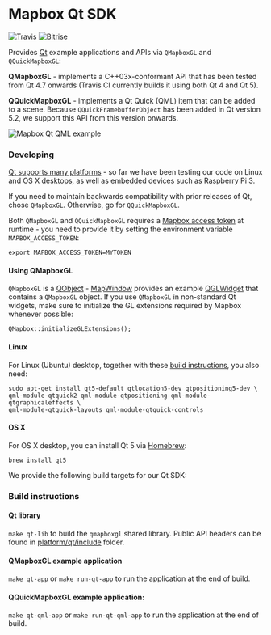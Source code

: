# Mapbox Qt SDK

[![Travis](https://travis-ci.org/mapbox/mapbox-gl-native.svg?branch=master)](https://travis-ci.org/mapbox/mapbox-gl-native/builds)
[![Bitrise](https://www.bitrise.io/app/96cfbc97e0245c22.svg?token=GxsqIOGPXhn0F23sSVSsYA&branch=master)](https://www.bitrise.io/app/96cfbc97e0245c22)

Provides [Qt](http://www.qt.io/) example applications and APIs via `QMapboxGL`
and `QQuickMapboxGL`:

**QMapboxGL** - implements a C++03x-conformant API that has been tested from Qt
4.7 onwards (Travis CI currently builds it using both Qt 4 and Qt 5).

**QQuickMapboxGL** - implements a Qt Quick (QML) item that can be added to a
scene. Because `QQuickFramebufferObject` has been added in Qt version 5.2, we
support this API from this version onwards.

![Mapbox Qt QML
example](https://c2.staticflickr.com/8/7689/26247088394_01541b34de_o.png)

### Developing

[Qt supports many platforms](https://www.qt.io/qt-framework/#section-4) - so far
we have been testing our code on Linux and OS X desktops, as well as embedded
devices such as Raspberry Pi 3.

If you need to maintain backwards compatibility with prior releases of
Qt, chose `QMapboxGL`. Otherwise, go for `QQuickMapboxGL`.

Both `QMapboxGL` and `QQuickMapboxGL` requires a [Mapbox access
token](https://www.mapbox.com/help/define-access-token/) at runtime - you need
to provide it by setting the environment variable `MAPBOX_ACCESS_TOKEN`:

    export MAPBOX_ACCESS_TOKEN=MYTOKEN

#### Using QMapboxGL

`QMapboxGL` is a [QObject](http://doc.qt.io/qt-5/qobject.html) - [MapWindow](https://github.com/mapbox/mapbox-gl-native/blob/master/platform/qt/app/mapwindow.hpp) provides an example [QGLWidget](http://doc.qt.io/qt-5/qglwidget.html) that contains a `QMapboxGL` object. If you use `QMapboxGL` in non-standard Qt widgets, make sure to initialize the GL extensions required by Mapbox whenever possible:

    QMapbox::initializeGLExtensions();

#### Linux

For Linux (Ubuntu) desktop, together with these [build
instructions](https://github.com/mapbox/mapbox-gl-native/tree/master/platform/linux#build),
you also need:

    sudo apt-get install qt5-default qtlocation5-dev qtpositioning5-dev \
    qml-module-qtquick2 qml-module-qtpositioning qml-module-qtgraphicaleffects \
    qml-module-qtquick-layouts qml-module-qtquick-controls

#### OS X

For OS X desktop, you can install Qt 5 via [Homebrew](http://brew.sh):

    brew install qt5

We provide the following build targets for our Qt SDK:

### Build instructions

#### Qt library

```make qt-lib``` to build the `qmapboxgl` shared library. Public API headers
can be found in [platform/qt/include](https://github.com/mapbox/mapbox-gl-native/tree/master/platform/qt/include) folder.

#### QMapboxGL example application

```make qt-app``` or ```make run-qt-app``` to run the application at the end of
build.

#### QQuickMapboxGL example application:

```make qt-qml-app``` or ```make run-qt-qml-app``` to run the application at the
end of build.
